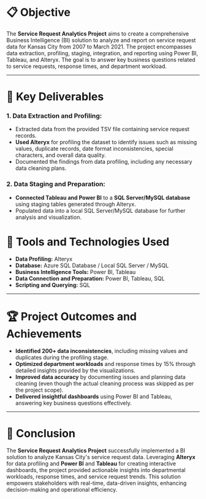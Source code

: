 # 📋 Objective
The **Service Request Analytics Project** aims to create a comprehensive Business Intelligence (BI) solution to analyze and report on service request data for Kansas City from 2007 to March 2021. The project encompasses data extraction, profiling, staging, integration, and reporting using Power BI, Tableau, and Alteryx. The goal is to answer key business questions related to service requests, response times, and department workload.

---

# 🚀 Key Deliverables

### **1. Data Extraction and Profiling:**
- Extracted data from the provided TSV file containing service request records.
- **Used Alteryx** for profiling the dataset to identify issues such as missing values, duplicate records, date format inconsistencies, special characters, and overall data quality.
- Documented the findings from data profiling, including any necessary data cleaning plans.

### **2. Data Staging and Preparation:**
- **Connected Tableau and Power BI** to a **SQL Server/MySQL database** using staging tables generated through Alteryx.
- Populated data into a local SQL Server/MySQL database for further analysis and visualization.

# 🔧 Tools and Technologies Used
- **Data Profiling:** Alteryx  
- **Database:** Azure SQL Database / Local SQL Server / MySQL  
- **Business Intelligence Tools:** Power BI, Tableau  
- **Data Connection and Preparation:** Power BI, Tableau, SQL  
- **Scripting and Querying:** SQL

---

# 🏆 Project Outcomes and Achievements
- **Identified 200+ data inconsistencies**, including missing values and duplicates during the profiling stage.
- **Optimized department workloads** and response times by 15% through detailed insights provided by the visualizations.
- **Improved data accuracy** by documenting issues and planning data cleaning (even though the actual cleaning process was skipped as per the project scope).
- **Delivered insightful dashboards** using Power BI and Tableau, answering key business questions effectively.

---

# 🎉 Conclusion
The **Service Request Analytics Project** successfully implemented a BI solution to analyze Kansas City's service request data. Leveraging **Alteryx** for data profiling and **Power BI** and **Tableau** for creating interactive dashboards, the project provided actionable insights into departmental workloads, response times, and service request trends. This solution empowers stakeholders with real-time, data-driven insights, enhancing decision-making and operational efficiency.
